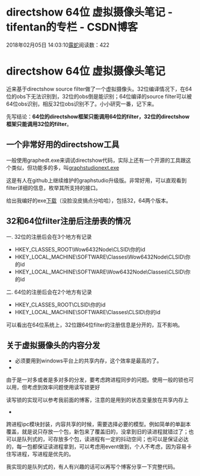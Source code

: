 # directshow 64位 虚拟摄像头笔记 - tifentan的专栏 - CSDN博客





2018年02月05日 14:03:10[露蛇](https://me.csdn.net/tifentan)阅读数：422








# directshow 64位 虚拟摄像头笔记

近来基于directshow source filter做了一个虚拟摄像头。32位编译情况下，在64位的obs下无法识别到，32位的obs倒是能识别；64位编译的source filter可以被64位obs识别，相反32位obs识别不了。小小研究一番，记下来。 

先写结论：**64位的directshow框架只能调用64位的filter，32位的directshow框架只能调用32位的filter**。

## 一个非常好用的directshow工具

一般使用graphedt.exe来调试directshow代码，实际上还有一个开源的工具跟这个类似，但功能多的多，叫[graphstudionext.exe](https://github.com/cplussharp/graph-studio-next)

这是有人在github上继续维护的graphstudio升级版。非常好用，可以直观看到filter详细的信息，枚举其所支持的接口。 

给出我编好的exe[下载](http://download.csdn.net/download/tifentan/10237192)（没脸没皮搞点分哈哈），包括32，64两个版本。
## 32和64位filter注册后注册表的情况

一. 32位的注册后会在3个地方有记录
- HKEY_CLASSES_ROOT\Wow6432Node\CLSID\你的id
- HKEY_LOCAL_MACHINE\SOFTWARE\Classes\Wow6432Node\CLSID\你的id
- HKEY_LOCAL_MACHINE\SOFTWARE\Wow6432Node\Classes\CLSID\你的id

二. 64位的注册后会在2个地方有记录
- HKEY_CLASSES_ROOT\CLSID\你的id
- HKEY_LOCAL_MACHINE\SOFTWARE\Classes\CLSID\你的id

可以看出在64位系统上，32位跟64位filter的注册信息是分开的，互不影响。

## 关于虚拟摄像头的内容分发
- 必须要用到windows平台上的共享内存，这个效率是最高的了。
- 
由于是一对多或者是多对多的分发，要考虑跨进程同步的问题。使用一般的锁也可以用，但考虑到效率问题使用读写锁更好 

读写锁的实现可以参考我前面的博客，注意的是用到的状态变量放在共享内存上

- 
跨进程ipc模块封装，内容共享的时候，需要选择必要的模型。例如简单的单副本覆盖，就是说只存放一个包，新包来了覆盖旧的，没拿到旧的读进程就错过了；也可以是队列式的，可存放多个包，读进程有一定的抖动空间；也可以是保证必达的，每一包都保证读进程拿到，可以考虑用event做到，个人不考虑，因为容易卡住写进程，写进程是优先的。 

我实现的是队列式的，有人有兴趣的话可以再写个博客分享一下完整代码。





